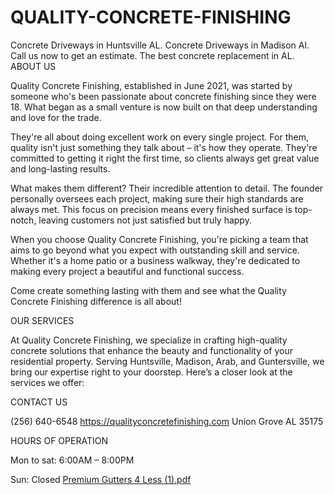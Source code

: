 # QUALITY-CONCRETE-FINISHING
Concrete Driveways in Huntsville AL. Concrete Driveways in Madison Al. Call us now to get an estimate. The best concrete replacement in AL.
ABOUT US

Quality Concrete Finishing, established in June 2021, was started by someone who's been passionate about concrete finishing since they were 18. What began as a small venture is now built on that deep understanding and love for the trade.

They're all about doing excellent work on every single project. For them, quality isn't just something they talk about – it's how they operate. They're committed to getting it right the first time, so clients always get great value and long-lasting results.

What makes them different? Their incredible attention to detail. The founder personally oversees each project, making sure their high standards are always met. This focus on precision means every finished surface is top-notch, leaving customers not just satisfied but truly happy.

When you choose Quality Concrete Finishing, you're picking a team that aims to go beyond what you expect with outstanding skill and service. Whether it's a home patio or a business walkway, they're dedicated to making every project a beautiful and functional success.

Come create something lasting with them and see what the Quality Concrete Finishing difference is all about!

OUR SERVICES

At Quality Concrete Finishing, we specialize in crafting high-quality concrete solutions that enhance the beauty and functionality of your residential property. Serving Huntsville, Madison, Arab, and Guntersville, we bring our expertise right to your doorstep. Here’s a closer look at the services we offer:

CONTACT US

(256) 640-6548
https://qualityconcretefinishing.com
Union Grove AL 35175

HOURS OF OPERATION

Mon to sat: 6:00AM – 8:00PM

Sun:  Closed
[Premium  Gutters 4 Less (1).pdf](https://github.com/user-attachments/files/19829024/Premium.Gutters.4.Less.1.pdf)

